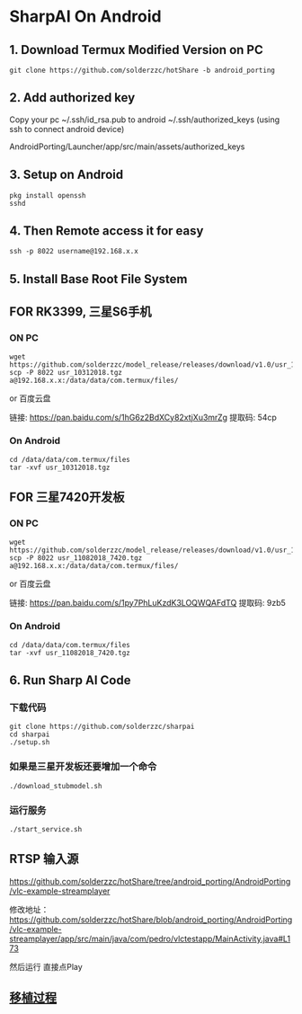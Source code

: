 # SharpAI On Android

## 1. Download Termux Modified Version on PC

```
git clone https://github.com/solderzzc/hotShare -b android_porting
```

## 2. Add authorized key

Copy your pc ~/.ssh/id_rsa.pub to android ~/.ssh/authorized_keys (using ssh to connect android device)

AndroidPorting/Launcher/app/src/main/assets/authorized_keys

## 3. Setup on Android

```
pkg install openssh
sshd
```

## 4. Then Remote access it for easy

```
ssh -p 8022 username@192.168.x.x
```

## 5. Install Base Root File System

## FOR RK3399, 三星S6手机
### ON PC
```
wget https://github.com/solderzzc/model_release/releases/download/v1.0/usr_10312018.tgz
scp -P 8022 usr_10312018.tgz a@192.168.x.x:/data/data/com.termux/files/
```
or 百度云盘

链接: https://pan.baidu.com/s/1hG6z2BdXCy82xtjXu3mrZg 提取码: 54cp

### On Android
```
cd /data/data/com.termux/files
tar -xvf usr_10312018.tgz 
```

## FOR 三星7420开发板
### ON PC
```
wget https://github.com/solderzzc/model_release/releases/download/v1.0/usr_11082018_7420.tgz
scp -P 8022 usr_11082018_7420.tgz a@192.168.x.x:/data/data/com.termux/files/
```
or 百度云盘

链接: https://pan.baidu.com/s/1py7PhLuKzdK3LOQWQAFdTQ 提取码: 9zb5 

### On Android
```
cd /data/data/com.termux/files
tar -xvf usr_11082018_7420.tgz 
```


## 6. Run Sharp AI Code

### 下载代码
```
git clone https://github.com/solderzzc/sharpai
cd sharpai
./setup.sh
```

### 如果是三星开发板还要增加一个命令

```
./download_stubmodel.sh
```

### 运行服务
```
./start_service.sh
```

## RTSP 输入源

https://github.com/solderzzc/hotShare/tree/android_porting/AndroidPorting/vlc-example-streamplayer

修改地址：
https://github.com/solderzzc/hotShare/blob/android_porting/AndroidPorting/vlc-example-streamplayer/app/src/main/java/com/pedro/vlctestapp/MainActivity.java#L173

然后运行
直接点Play



## [移植过程](https://github.com/solderzzc/hotShare/issues/3239)

